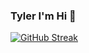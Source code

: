 ### Tyler I'm Hi 👋

[![GitHub Streak](https://github-readme-streak-stats.herokuapp.com/?user=tyler27)](https://git.io/streak-stats)

